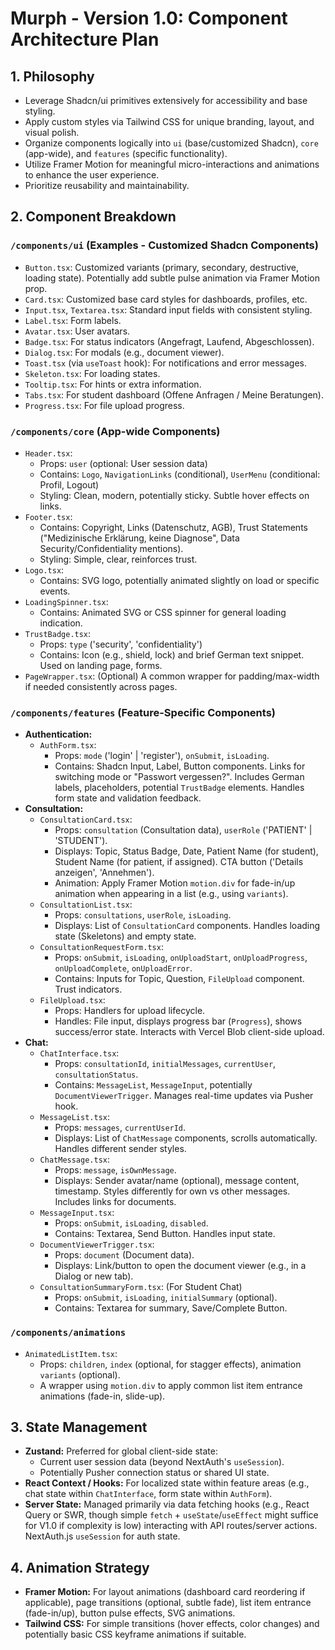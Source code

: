 # Murph - Version 1.0: Component Architecture Plan

## 1. Philosophy

*   Leverage Shadcn/ui primitives extensively for accessibility and base styling.
*   Apply custom styles via Tailwind CSS for unique branding, layout, and visual polish.
*   Organize components logically into `ui` (base/customized Shadcn), `core` (app-wide), and `features` (specific functionality).
*   Utilize Framer Motion for meaningful micro-interactions and animations to enhance the user experience.
*   Prioritize reusability and maintainability.

## 2. Component Breakdown

### `/components/ui` (Examples - Customized Shadcn Components)

*   `Button.tsx`: Customized variants (primary, secondary, destructive, loading state). Potentially add subtle pulse animation via Framer Motion prop.
*   `Card.tsx`: Customized base card styles for dashboards, profiles, etc.
*   `Input.tsx`, `Textarea.tsx`: Standard input fields with consistent styling.
*   `Label.tsx`: Form labels.
*   `Avatar.tsx`: User avatars.
*   `Badge.tsx`: For status indicators (Angefragt, Laufend, Abgeschlossen).
*   `Dialog.tsx`: For modals (e.g., document viewer).
*   `Toast.tsx` (via `useToast` hook): For notifications and error messages.
*   `Skeleton.tsx`: For loading states.
*   `Tooltip.tsx`: For hints or extra information.
*   `Tabs.tsx`: For student dashboard (Offene Anfragen / Meine Beratungen).
*   `Progress.tsx`: For file upload progress.

### `/components/core` (App-wide Components)

*   `Header.tsx`:
    *   Props: `user` (optional: User session data)
    *   Contains: `Logo`, `NavigationLinks` (conditional), `UserMenu` (conditional: Profil, Logout)
    *   Styling: Clean, modern, potentially sticky. Subtle hover effects on links.
*   `Footer.tsx`:
    *   Contains: Copyright, Links (Datenschutz, AGB), Trust Statements ("Medizinische Erklärung, keine Diagnose", Data Security/Confidentiality mentions).
    *   Styling: Simple, clear, reinforces trust.
*   `Logo.tsx`:
    *   Contains: SVG logo, potentially animated slightly on load or specific events.
*   `LoadingSpinner.tsx`:
    *   Contains: Animated SVG or CSS spinner for general loading indication.
*   `TrustBadge.tsx`:
    *   Props: `type` ('security', 'confidentiality')
    *   Contains: Icon (e.g., shield, lock) and brief German text snippet. Used on landing page, forms.
*   `PageWrapper.tsx`: (Optional) A common wrapper for padding/max-width if needed consistently across pages.

### `/components/features` (Feature-Specific Components)

*   **Authentication:**
    *   `AuthForm.tsx`:
        *   Props: `mode` ('login' | 'register'), `onSubmit`, `isLoading`.
        *   Contains: Shadcn Input, Label, Button components. Links for switching mode or "Passwort vergessen?". Includes German labels, placeholders, potential `TrustBadge` elements. Handles form state and validation feedback.
*   **Consultation:**
    *   `ConsultationCard.tsx`:
        *   Props: `consultation` (Consultation data), `userRole` ('PATIENT' | 'STUDENT').
        *   Displays: Topic, Status Badge, Date, Patient Name (for student), Student Name (for patient, if assigned). CTA button ('Details anzeigen', 'Annehmen').
        *   Animation: Apply Framer Motion `motion.div` for fade-in/up animation when appearing in a list (e.g., using `variants`).
    *   `ConsultationList.tsx`:
        *   Props: `consultations`, `userRole`, `isLoading`.
        *   Displays: List of `ConsultationCard` components. Handles loading state (Skeletons) and empty state.
    *   `ConsultationRequestForm.tsx`:
        *   Props: `onSubmit`, `isLoading`, `onUploadStart`, `onUploadProgress`, `onUploadComplete`, `onUploadError`.
        *   Contains: Inputs for Topic, Question, `FileUpload` component. Trust indicators.
    *   `FileUpload.tsx`:
        *   Props: Handlers for upload lifecycle.
        *   Handles: File input, displays progress bar (`Progress`), shows success/error state. Interacts with Vercel Blob client-side upload.
*   **Chat:**
    *   `ChatInterface.tsx`:
        *   Props: `consultationId`, `initialMessages`, `currentUser`, `consultationStatus`.
        *   Contains: `MessageList`, `MessageInput`, potentially `DocumentViewerTrigger`. Manages real-time updates via Pusher hook.
    *   `MessageList.tsx`:
        *   Props: `messages`, `currentUserId`.
        *   Displays: List of `ChatMessage` components, scrolls automatically. Handles different sender styles.
    *   `ChatMessage.tsx`:
        *   Props: `message`, `isOwnMessage`.
        *   Displays: Sender avatar/name (optional), message content, timestamp. Styles differently for own vs other messages. Includes links for documents.
    *   `MessageInput.tsx`:
        *   Props: `onSubmit`, `isLoading`, `disabled`.
        *   Contains: Textarea, Send Button. Handles input state.
    *   `DocumentViewerTrigger.tsx`:
        *   Props: `document` (Document data).
        *   Displays: Link/button to open the document viewer (e.g., in a Dialog or new tab).
    *   `ConsultationSummaryForm.tsx`: (For Student Chat)
        *   Props: `onSubmit`, `isLoading`, `initialSummary` (optional).
        *   Contains: Textarea for summary, Save/Complete Button.

### `/components/animations`

*   `AnimatedListItem.tsx`:
    *   Props: `children`, `index` (optional, for stagger effects), animation `variants` (optional).
    *   A wrapper using `motion.div` to apply common list item entrance animations (fade-in, slide-up).

## 3. State Management

*   **Zustand:** Preferred for global client-side state:
    *   Current user session data (beyond NextAuth's `useSession`).
    *   Potentially Pusher connection status or shared UI state.
*   **React Context / Hooks:** For localized state within feature areas (e.g., chat state within `ChatInterface`, form state within `AuthForm`).
*   **Server State:** Managed primarily via data fetching hooks (e.g., React Query or SWR, though simple `fetch` + `useState`/`useEffect` might suffice for V1.0 if complexity is low) interacting with API routes/server actions. NextAuth.js `useSession` for auth state.

## 4. Animation Strategy

*   **Framer Motion:** For layout animations (dashboard card reordering if applicable), page transitions (optional, subtle fade), list item entrance (fade-in/up), button pulse effects, SVG animations.
*   **Tailwind CSS:** For simple transitions (hover effects, color changes) and potentially basic CSS keyframe animations if suitable.